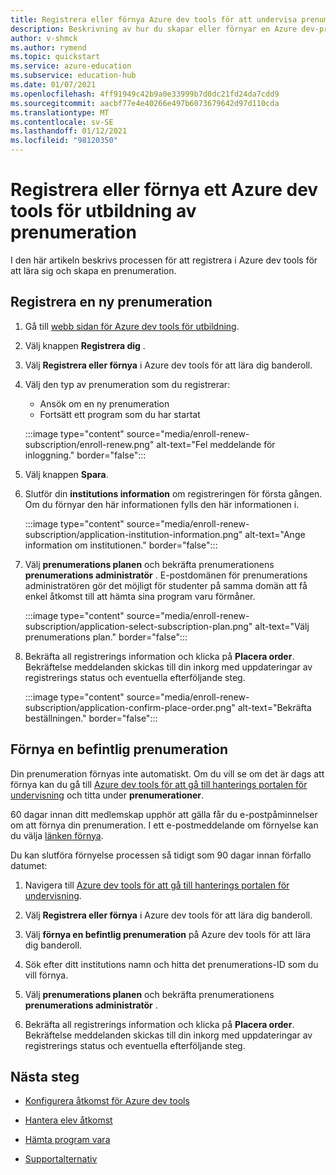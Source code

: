 ```yaml
---
title: Registrera eller förnya Azure dev tools för att undervisa prenumerationer
description: Beskrivning av hur du skapar eller förnyar en Azure dev-prenumeration.
author: v-shmck
ms.author: rymend
ms.topic: quickstart
ms.service: azure-education
ms.subservice: education-hub
ms.date: 01/07/2021
ms.openlocfilehash: 4ff91949c42b9a0e33999b7d0dc21fd24da7cdd9
ms.sourcegitcommit: aacbf77e4e40266e497b6073679642d97d110cda
ms.translationtype: MT
ms.contentlocale: sv-SE
ms.lasthandoff: 01/12/2021
ms.locfileid: "98120350"
---
```

# <a name="enroll-or-renew-an-azure-dev-tools-for-teaching-subscription"></a>Registrera eller förnya ett Azure dev tools för utbildning av prenumeration

I den här artikeln beskrivs processen för att registrera i Azure dev tools för att lära sig och skapa en prenumeration.

## <a name="enroll-a-new-subscription"></a>Registrera en ny prenumeration

1. Gå till [webb sidan för Azure dev tools för utbildning](https://azure.microsoft.com/education/institutions/).
1. Välj knappen **Registrera dig** . 
1. Välj **Registrera eller förnya** i Azure dev tools för att lära dig banderoll.
1. Välj den typ av prenumeration som du registrerar:
    - Ansök om en ny prenumeration
    - Fortsätt ett program som du har startat
 
    :::image type="content" source="media/enroll-renew-subscription/enroll-renew.png" alt-text="Fel meddelande för inloggning." border="false":::

1. Välj knappen **Spara**.

1. Slutför din **institutions information** om registreringen för första gången. Om du förnyar den här informationen fylls den här informationen i.

    :::image type="content" source="media/enroll-renew-subscription/application-institution-information.png" alt-text="Ange information om institutionen." border="false":::
        
1. Välj **prenumerations planen** och bekräfta prenumerationens **prenumerations administratör** . E-postdomänen för prenumerations administratören gör det möjligt för studenter på samma domän att få enkel åtkomst till att hämta sina program varu förmåner.

    :::image type="content" source="media/enroll-renew-subscription/application-select-subscription-plan.png" alt-text="Välj prenumerations plan." border="false":::
    
1. Bekräfta all registrerings information och klicka på **Placera order**. Bekräftelse meddelanden skickas till din inkorg med uppdateringar av registrerings status och eventuella efterföljande steg.

    :::image type="content" source="media/enroll-renew-subscription/application-confirm-place-order.png" alt-text="Bekräfta beställningen." border="false":::

## <a name="renew-an-existing-subscription"></a>Förnya en befintlig prenumeration

Din prenumeration förnyas inte automatiskt. Om du vill se om det är dags att förnya kan du gå till [Azure dev tools för att gå till hanterings portalen för undervisning](https://portal.azureforeducation.microsoft.com/) och titta under **prenumerationer**.

60 dagar innan ditt medlemskap upphör att gälla får du e-postpåminnelser om att förnya din prenumeration. I ett e-postmeddelande om förnyelse kan du välja [länken förnya](https://portal.azureforeducation.microsoft.com/).

Du kan slutföra förnyelse processen så tidigt som 90 dagar innan förfallo datumet:

1. Navigera till [Azure dev tools för att gå till hanterings portalen för undervisning](https://portal.azureforeducation.microsoft.com/).

1. Välj **Registrera eller förnya** i Azure dev tools för att lära dig banderoll.

1. Välj **förnya en befintlig prenumeration** på Azure dev tools för att lära dig banderoll.

1. Sök efter ditt institutions namn och hitta det prenumerations-ID som du vill förnya.

1. Välj **prenumerations planen** och bekräfta prenumerationens **prenumerations administratör** .

1. Bekräfta all registrerings information och klicka på **Placera order**. Bekräftelse meddelanden skickas till din inkorg med uppdateringar av registrerings status och eventuella efterföljande steg.


## <a name="next-steps"></a>Nästa steg   

- [Konfigurera åtkomst för Azure dev tools](set-up-access.md)

- [Hantera elev åtkomst](manage-students.md)

- [Hämta program vara](download-software.md)

- [Supportalternativ](program-support.md)
